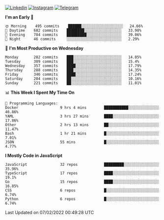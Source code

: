 [![Linkedin](https://img.shields.io/badge/-Archie-blue?style=flat-square&labelColor=gray&logo=Linkedin&logoColor=white&link=https://www.linkedin.com/in/archisdi)](https://www.linkedin.com/in/archisdi)
[![Instagram](https://img.shields.io/badge/-@archisdi-orange?style=flat-square&labelColor=gray&logo=Instagram&logoColor=white&link=https://www.instagram.com/archisdi)](https://www.instagram.com/archisdi)
[![Telegram](https://img.shields.io/badge/-aai-informational?style=flat-square&labelColor=gray&logo=telegram&logoColor=white&link=https://t.me/archisdi)](https://t.me/archisdi)

<!--START_SECTION:waka-->
**I'm an Early 🐤** 

```text
🌞 Morning    495 commits    ██████░░░░░░░░░░░░░░░░░░░   24.66% 
🌆 Daytime    682 commits    ████████░░░░░░░░░░░░░░░░░   33.98% 
🌃 Evening    784 commits    █████████░░░░░░░░░░░░░░░░   39.06% 
🌙 Night      46 commits     ░░░░░░░░░░░░░░░░░░░░░░░░░   2.29%

```
📅 **I'm Most Productive on Wednesday** 

```text
Monday       282 commits    ███░░░░░░░░░░░░░░░░░░░░░░   14.05% 
Tuesday      309 commits    ███░░░░░░░░░░░░░░░░░░░░░░   15.4% 
Wednesday    357 commits    ████░░░░░░░░░░░░░░░░░░░░░   17.79% 
Thursday     288 commits    ███░░░░░░░░░░░░░░░░░░░░░░   14.35% 
Friday       346 commits    ████░░░░░░░░░░░░░░░░░░░░░   17.24% 
Saturday     204 commits    ██░░░░░░░░░░░░░░░░░░░░░░░   10.16% 
Sunday       221 commits    ██░░░░░░░░░░░░░░░░░░░░░░░   11.01%

```


📊 **This Week I Spent My Time On** 

```text
💬 Programming Languages: 
Docker                   9 hrs 4 mins        ███████████░░░░░░░░░░░░░░   46.86% 
YAML                     3 hrs 27 mins       ████░░░░░░░░░░░░░░░░░░░░░   17.86% 
Other                    2 hrs 13 mins       ██░░░░░░░░░░░░░░░░░░░░░░░   11.47% 
Bash                     1 hr 21 mins        █░░░░░░░░░░░░░░░░░░░░░░░░   7.01% 
JSON                     55 mins             █░░░░░░░░░░░░░░░░░░░░░░░░   4.77%

```

**I Mostly Code in JavaScript** 

```text
JavaScript               32 repos            █████████░░░░░░░░░░░░░░░░   35.96% 
TypeScript               17 repos            ████░░░░░░░░░░░░░░░░░░░░░   19.1% 
Go                       15 repos            ████░░░░░░░░░░░░░░░░░░░░░   16.85% 
CSS                      6 repos             █░░░░░░░░░░░░░░░░░░░░░░░░   6.74% 
Python                   6 repos             █░░░░░░░░░░░░░░░░░░░░░░░░   6.74%

```



 Last Updated on 07/02/2022 00:49:28 UTC
<!--END_SECTION:waka-->